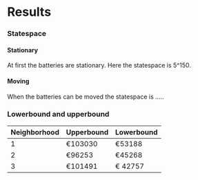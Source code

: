 # Results

### Statespace
#### Stationary
At first the batteries are stationary. Here the statespace is 5^150.

#### Moving
When the batteries can be moved the statespace is .....

### Lowerbound and upperbound

| Neighborhood | Upperbound | Lowerbound |
| ------------ | ---------- | ---------- |
| 1            | €103030    | €53188     |
| 2            | €96253     | €45268     |
| 3            | €101491    | € 42757    |
